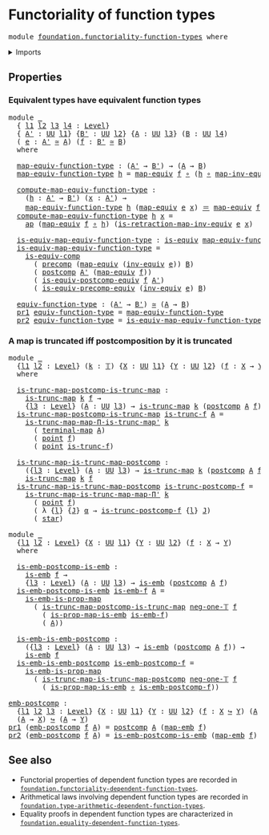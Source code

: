 # Functoriality of function types

<pre class="Agda"><a id="44" class="Keyword">module</a> <a id="51" href="foundation.functoriality-function-types.html" class="Module">foundation.functoriality-function-types</a> <a id="91" class="Keyword">where</a>
</pre>
<details><summary>Imports</summary>

<pre class="Agda"><a id="147" class="Keyword">open</a> <a id="152" class="Keyword">import</a> <a id="159" href="foundation.action-on-identifications-functions.html" class="Module">foundation.action-on-identifications-functions</a>
<a id="206" class="Keyword">open</a> <a id="211" class="Keyword">import</a> <a id="218" href="foundation.dependent-pair-types.html" class="Module">foundation.dependent-pair-types</a>
<a id="250" class="Keyword">open</a> <a id="255" class="Keyword">import</a> <a id="262" href="foundation.functoriality-dependent-function-types.html" class="Module">foundation.functoriality-dependent-function-types</a>
<a id="312" class="Keyword">open</a> <a id="317" class="Keyword">import</a> <a id="324" href="foundation.postcomposition-functions.html" class="Module">foundation.postcomposition-functions</a>
<a id="361" class="Keyword">open</a> <a id="366" class="Keyword">import</a> <a id="373" href="foundation.unit-type.html" class="Module">foundation.unit-type</a>
<a id="394" class="Keyword">open</a> <a id="399" class="Keyword">import</a> <a id="406" href="foundation.universal-property-equivalences.html" class="Module">foundation.universal-property-equivalences</a>
<a id="449" class="Keyword">open</a> <a id="454" class="Keyword">import</a> <a id="461" href="foundation.universe-levels.html" class="Module">foundation.universe-levels</a>

<a id="489" class="Keyword">open</a> <a id="494" class="Keyword">import</a> <a id="501" href="foundation-core.constant-maps.html" class="Module">foundation-core.constant-maps</a>
<a id="531" class="Keyword">open</a> <a id="536" class="Keyword">import</a> <a id="543" href="foundation-core.embeddings.html" class="Module">foundation-core.embeddings</a>
<a id="570" class="Keyword">open</a> <a id="575" class="Keyword">import</a> <a id="582" href="foundation-core.equivalences.html" class="Module">foundation-core.equivalences</a>
<a id="611" class="Keyword">open</a> <a id="616" class="Keyword">import</a> <a id="623" href="foundation-core.function-types.html" class="Module">foundation-core.function-types</a>
<a id="654" class="Keyword">open</a> <a id="659" class="Keyword">import</a> <a id="666" href="foundation-core.identity-types.html" class="Module">foundation-core.identity-types</a>
<a id="697" class="Keyword">open</a> <a id="702" class="Keyword">import</a> <a id="709" href="foundation-core.precomposition-functions.html" class="Module">foundation-core.precomposition-functions</a>
<a id="750" class="Keyword">open</a> <a id="755" class="Keyword">import</a> <a id="762" href="foundation-core.propositional-maps.html" class="Module">foundation-core.propositional-maps</a>
<a id="797" class="Keyword">open</a> <a id="802" class="Keyword">import</a> <a id="809" href="foundation-core.truncated-maps.html" class="Module">foundation-core.truncated-maps</a>
<a id="840" class="Keyword">open</a> <a id="845" class="Keyword">import</a> <a id="852" href="foundation-core.truncation-levels.html" class="Module">foundation-core.truncation-levels</a>
</pre>
</details>

## Properties

### Equivalent types have equivalent function types

<pre class="Agda"><a id="979" class="Keyword">module</a> <a id="986" href="foundation.functoriality-function-types.html#986" class="Module">_</a>
  <a id="990" class="Symbol">{</a> <a id="992" href="foundation.functoriality-function-types.html#992" class="Bound">l1</a> <a id="995" href="foundation.functoriality-function-types.html#995" class="Bound">l2</a> <a id="998" href="foundation.functoriality-function-types.html#998" class="Bound">l3</a> <a id="1001" href="foundation.functoriality-function-types.html#1001" class="Bound">l4</a> <a id="1004" class="Symbol">:</a> <a id="1006" href="Agda.Primitive.html#742" class="Postulate">Level</a><a id="1011" class="Symbol">}</a>
  <a id="1015" class="Symbol">{</a> <a id="1017" href="foundation.functoriality-function-types.html#1017" class="Bound">A&#39;</a> <a id="1020" class="Symbol">:</a> <a id="1022" href="Agda.Primitive.html#388" class="Primitive">UU</a> <a id="1025" href="foundation.functoriality-function-types.html#992" class="Bound">l1</a><a id="1027" class="Symbol">}</a> <a id="1029" class="Symbol">{</a><a id="1030" href="foundation.functoriality-function-types.html#1030" class="Bound">B&#39;</a> <a id="1033" class="Symbol">:</a> <a id="1035" href="Agda.Primitive.html#388" class="Primitive">UU</a> <a id="1038" href="foundation.functoriality-function-types.html#995" class="Bound">l2</a><a id="1040" class="Symbol">}</a> <a id="1042" class="Symbol">{</a><a id="1043" href="foundation.functoriality-function-types.html#1043" class="Bound">A</a> <a id="1045" class="Symbol">:</a> <a id="1047" href="Agda.Primitive.html#388" class="Primitive">UU</a> <a id="1050" href="foundation.functoriality-function-types.html#998" class="Bound">l3</a><a id="1052" class="Symbol">}</a> <a id="1054" class="Symbol">(</a><a id="1055" href="foundation.functoriality-function-types.html#1055" class="Bound">B</a> <a id="1057" class="Symbol">:</a> <a id="1059" href="Agda.Primitive.html#388" class="Primitive">UU</a> <a id="1062" href="foundation.functoriality-function-types.html#1001" class="Bound">l4</a><a id="1064" class="Symbol">)</a>
  <a id="1068" class="Symbol">(</a> <a id="1070" href="foundation.functoriality-function-types.html#1070" class="Bound">e</a> <a id="1072" class="Symbol">:</a> <a id="1074" href="foundation.functoriality-function-types.html#1017" class="Bound">A&#39;</a> <a id="1077" href="foundation-core.equivalences.html#2669" class="Function Operator">≃</a> <a id="1079" href="foundation.functoriality-function-types.html#1043" class="Bound">A</a><a id="1080" class="Symbol">)</a> <a id="1082" class="Symbol">(</a><a id="1083" href="foundation.functoriality-function-types.html#1083" class="Bound">f</a> <a id="1085" class="Symbol">:</a> <a id="1087" href="foundation.functoriality-function-types.html#1030" class="Bound">B&#39;</a> <a id="1090" href="foundation-core.equivalences.html#2669" class="Function Operator">≃</a> <a id="1092" href="foundation.functoriality-function-types.html#1055" class="Bound">B</a><a id="1093" class="Symbol">)</a>
  <a id="1097" class="Keyword">where</a>

  <a id="1106" href="foundation.functoriality-function-types.html#1106" class="Function">map-equiv-function-type</a> <a id="1130" class="Symbol">:</a> <a id="1132" class="Symbol">(</a><a id="1133" href="foundation.functoriality-function-types.html#1017" class="Bound">A&#39;</a> <a id="1136" class="Symbol">→</a> <a id="1138" href="foundation.functoriality-function-types.html#1030" class="Bound">B&#39;</a><a id="1140" class="Symbol">)</a> <a id="1142" class="Symbol">→</a> <a id="1144" class="Symbol">(</a><a id="1145" href="foundation.functoriality-function-types.html#1043" class="Bound">A</a> <a id="1147" class="Symbol">→</a> <a id="1149" href="foundation.functoriality-function-types.html#1055" class="Bound">B</a><a id="1150" class="Symbol">)</a>
  <a id="1154" href="foundation.functoriality-function-types.html#1106" class="Function">map-equiv-function-type</a> <a id="1178" href="foundation.functoriality-function-types.html#1178" class="Bound">h</a> <a id="1180" class="Symbol">=</a> <a id="1182" href="foundation-core.equivalences.html#2869" class="Function">map-equiv</a> <a id="1192" href="foundation.functoriality-function-types.html#1083" class="Bound">f</a> <a id="1194" href="foundation-core.function-types.html#455" class="Function Operator">∘</a> <a id="1196" class="Symbol">(</a><a id="1197" href="foundation.functoriality-function-types.html#1178" class="Bound">h</a> <a id="1199" href="foundation-core.function-types.html#455" class="Function Operator">∘</a> <a id="1201" href="foundation-core.equivalences.html#7679" class="Function">map-inv-equiv</a> <a id="1215" href="foundation.functoriality-function-types.html#1070" class="Bound">e</a><a id="1216" class="Symbol">)</a>

  <a id="1221" href="foundation.functoriality-function-types.html#1221" class="Function">compute-map-equiv-function-type</a> <a id="1253" class="Symbol">:</a>
    <a id="1259" class="Symbol">(</a><a id="1260" href="foundation.functoriality-function-types.html#1260" class="Bound">h</a> <a id="1262" class="Symbol">:</a> <a id="1264" href="foundation.functoriality-function-types.html#1017" class="Bound">A&#39;</a> <a id="1267" class="Symbol">→</a> <a id="1269" href="foundation.functoriality-function-types.html#1030" class="Bound">B&#39;</a><a id="1271" class="Symbol">)</a> <a id="1273" class="Symbol">(</a><a id="1274" href="foundation.functoriality-function-types.html#1274" class="Bound">x</a> <a id="1276" class="Symbol">:</a> <a id="1278" href="foundation.functoriality-function-types.html#1017" class="Bound">A&#39;</a><a id="1280" class="Symbol">)</a> <a id="1282" class="Symbol">→</a>
    <a id="1288" href="foundation.functoriality-function-types.html#1106" class="Function">map-equiv-function-type</a> <a id="1312" href="foundation.functoriality-function-types.html#1260" class="Bound">h</a> <a id="1314" class="Symbol">(</a><a id="1315" href="foundation-core.equivalences.html#2869" class="Function">map-equiv</a> <a id="1325" href="foundation.functoriality-function-types.html#1070" class="Bound">e</a> <a id="1327" href="foundation.functoriality-function-types.html#1274" class="Bound">x</a><a id="1328" class="Symbol">)</a> <a id="1330" href="foundation-core.identity-types.html#1953" class="Function Operator">＝</a> <a id="1332" href="foundation-core.equivalences.html#2869" class="Function">map-equiv</a> <a id="1342" href="foundation.functoriality-function-types.html#1083" class="Bound">f</a> <a id="1344" class="Symbol">(</a><a id="1345" href="foundation.functoriality-function-types.html#1260" class="Bound">h</a> <a id="1347" href="foundation.functoriality-function-types.html#1274" class="Bound">x</a><a id="1348" class="Symbol">)</a>
  <a id="1352" href="foundation.functoriality-function-types.html#1221" class="Function">compute-map-equiv-function-type</a> <a id="1384" href="foundation.functoriality-function-types.html#1384" class="Bound">h</a> <a id="1386" href="foundation.functoriality-function-types.html#1386" class="Bound">x</a> <a id="1388" class="Symbol">=</a>
    <a id="1394" href="foundation.action-on-identifications-functions.html#730" class="Function">ap</a> <a id="1397" class="Symbol">(</a><a id="1398" href="foundation-core.equivalences.html#2869" class="Function">map-equiv</a> <a id="1408" href="foundation.functoriality-function-types.html#1083" class="Bound">f</a> <a id="1410" href="foundation-core.function-types.html#455" class="Function Operator">∘</a> <a id="1412" href="foundation.functoriality-function-types.html#1384" class="Bound">h</a><a id="1413" class="Symbol">)</a> <a id="1415" class="Symbol">(</a><a id="1416" href="foundation-core.equivalences.html#7911" class="Function">is-retraction-map-inv-equiv</a> <a id="1444" href="foundation.functoriality-function-types.html#1070" class="Bound">e</a> <a id="1446" href="foundation.functoriality-function-types.html#1386" class="Bound">x</a><a id="1447" class="Symbol">)</a>

  <a id="1452" href="foundation.functoriality-function-types.html#1452" class="Function">is-equiv-map-equiv-function-type</a> <a id="1485" class="Symbol">:</a> <a id="1487" href="foundation-core.equivalences.html#1647" class="Function">is-equiv</a> <a id="1496" href="foundation.functoriality-function-types.html#1106" class="Function">map-equiv-function-type</a>
  <a id="1522" href="foundation.functoriality-function-types.html#1452" class="Function">is-equiv-map-equiv-function-type</a> <a id="1555" class="Symbol">=</a>
    <a id="1561" href="foundation-core.equivalences.html#12222" class="Function">is-equiv-comp</a>
      <a id="1581" class="Symbol">(</a> <a id="1583" href="foundation-core.precomposition-functions.html#582" class="Function">precomp</a> <a id="1591" class="Symbol">(</a><a id="1592" href="foundation-core.equivalences.html#2869" class="Function">map-equiv</a> <a id="1602" class="Symbol">(</a><a id="1603" href="foundation-core.equivalences.html#8468" class="Function">inv-equiv</a> <a id="1613" href="foundation.functoriality-function-types.html#1070" class="Bound">e</a><a id="1614" class="Symbol">))</a> <a id="1617" href="foundation.functoriality-function-types.html#1055" class="Bound">B</a><a id="1618" class="Symbol">)</a>
      <a id="1626" class="Symbol">(</a> <a id="1628" href="foundation-core.postcomposition-functions.html#589" class="Function">postcomp</a> <a id="1637" href="foundation.functoriality-function-types.html#1017" class="Bound">A&#39;</a> <a id="1640" class="Symbol">(</a><a id="1641" href="foundation-core.equivalences.html#2869" class="Function">map-equiv</a> <a id="1651" href="foundation.functoriality-function-types.html#1083" class="Bound">f</a><a id="1652" class="Symbol">))</a>
      <a id="1661" class="Symbol">(</a> <a id="1663" href="foundation.postcomposition-functions.html#5967" class="Function">is-equiv-postcomp-equiv</a> <a id="1687" href="foundation.functoriality-function-types.html#1083" class="Bound">f</a> <a id="1689" href="foundation.functoriality-function-types.html#1017" class="Bound">A&#39;</a><a id="1691" class="Symbol">)</a>
      <a id="1699" class="Symbol">(</a> <a id="1701" href="foundation.universal-property-equivalences.html#1849" class="Function">is-equiv-precomp-equiv</a> <a id="1724" class="Symbol">(</a><a id="1725" href="foundation-core.equivalences.html#8468" class="Function">inv-equiv</a> <a id="1735" href="foundation.functoriality-function-types.html#1070" class="Bound">e</a><a id="1736" class="Symbol">)</a> <a id="1738" href="foundation.functoriality-function-types.html#1055" class="Bound">B</a><a id="1739" class="Symbol">)</a>

  <a id="1744" href="foundation.functoriality-function-types.html#1744" class="Function">equiv-function-type</a> <a id="1764" class="Symbol">:</a> <a id="1766" class="Symbol">(</a><a id="1767" href="foundation.functoriality-function-types.html#1017" class="Bound">A&#39;</a> <a id="1770" class="Symbol">→</a> <a id="1772" href="foundation.functoriality-function-types.html#1030" class="Bound">B&#39;</a><a id="1774" class="Symbol">)</a> <a id="1776" href="foundation-core.equivalences.html#2669" class="Function Operator">≃</a> <a id="1778" class="Symbol">(</a><a id="1779" href="foundation.functoriality-function-types.html#1043" class="Bound">A</a> <a id="1781" class="Symbol">→</a> <a id="1783" href="foundation.functoriality-function-types.html#1055" class="Bound">B</a><a id="1784" class="Symbol">)</a>
  <a id="1788" href="foundation.dependent-pair-types.html#603" class="Field">pr1</a> <a id="1792" href="foundation.functoriality-function-types.html#1744" class="Function">equiv-function-type</a> <a id="1812" class="Symbol">=</a> <a id="1814" href="foundation.functoriality-function-types.html#1106" class="Function">map-equiv-function-type</a>
  <a id="1840" href="foundation.dependent-pair-types.html#615" class="Field">pr2</a> <a id="1844" href="foundation.functoriality-function-types.html#1744" class="Function">equiv-function-type</a> <a id="1864" class="Symbol">=</a> <a id="1866" href="foundation.functoriality-function-types.html#1452" class="Function">is-equiv-map-equiv-function-type</a>
</pre>
### A map is truncated iff postcomposition by it is truncated

<pre class="Agda"><a id="1975" class="Keyword">module</a> <a id="1982" href="foundation.functoriality-function-types.html#1982" class="Module">_</a>
  <a id="1986" class="Symbol">{</a><a id="1987" href="foundation.functoriality-function-types.html#1987" class="Bound">l1</a> <a id="1990" href="foundation.functoriality-function-types.html#1990" class="Bound">l2</a> <a id="1993" class="Symbol">:</a> <a id="1995" href="Agda.Primitive.html#742" class="Postulate">Level</a><a id="2000" class="Symbol">}</a> <a id="2002" class="Symbol">(</a><a id="2003" href="foundation.functoriality-function-types.html#2003" class="Bound">k</a> <a id="2005" class="Symbol">:</a> <a id="2007" href="foundation-core.truncation-levels.html#521" class="Datatype">𝕋</a><a id="2008" class="Symbol">)</a> <a id="2010" class="Symbol">{</a><a id="2011" href="foundation.functoriality-function-types.html#2011" class="Bound">X</a> <a id="2013" class="Symbol">:</a> <a id="2015" href="Agda.Primitive.html#388" class="Primitive">UU</a> <a id="2018" href="foundation.functoriality-function-types.html#1987" class="Bound">l1</a><a id="2020" class="Symbol">}</a> <a id="2022" class="Symbol">{</a><a id="2023" href="foundation.functoriality-function-types.html#2023" class="Bound">Y</a> <a id="2025" class="Symbol">:</a> <a id="2027" href="Agda.Primitive.html#388" class="Primitive">UU</a> <a id="2030" href="foundation.functoriality-function-types.html#1990" class="Bound">l2</a><a id="2032" class="Symbol">}</a> <a id="2034" class="Symbol">(</a><a id="2035" href="foundation.functoriality-function-types.html#2035" class="Bound">f</a> <a id="2037" class="Symbol">:</a> <a id="2039" href="foundation.functoriality-function-types.html#2011" class="Bound">X</a> <a id="2041" class="Symbol">→</a> <a id="2043" href="foundation.functoriality-function-types.html#2023" class="Bound">Y</a><a id="2044" class="Symbol">)</a>
  <a id="2048" class="Keyword">where</a>

  <a id="2057" href="foundation.functoriality-function-types.html#2057" class="Function">is-trunc-map-postcomp-is-trunc-map</a> <a id="2092" class="Symbol">:</a>
    <a id="2098" href="foundation-core.truncated-maps.html#925" class="Function">is-trunc-map</a> <a id="2111" href="foundation.functoriality-function-types.html#2003" class="Bound">k</a> <a id="2113" href="foundation.functoriality-function-types.html#2035" class="Bound">f</a> <a id="2115" class="Symbol">→</a>
    <a id="2121" class="Symbol">{</a><a id="2122" href="foundation.functoriality-function-types.html#2122" class="Bound">l3</a> <a id="2125" class="Symbol">:</a> <a id="2127" href="Agda.Primitive.html#742" class="Postulate">Level</a><a id="2132" class="Symbol">}</a> <a id="2134" class="Symbol">(</a><a id="2135" href="foundation.functoriality-function-types.html#2135" class="Bound">A</a> <a id="2137" class="Symbol">:</a> <a id="2139" href="Agda.Primitive.html#388" class="Primitive">UU</a> <a id="2142" href="foundation.functoriality-function-types.html#2122" class="Bound">l3</a><a id="2144" class="Symbol">)</a> <a id="2146" class="Symbol">→</a> <a id="2148" href="foundation-core.truncated-maps.html#925" class="Function">is-trunc-map</a> <a id="2161" href="foundation.functoriality-function-types.html#2003" class="Bound">k</a> <a id="2163" class="Symbol">(</a><a id="2164" href="foundation-core.postcomposition-functions.html#589" class="Function">postcomp</a> <a id="2173" href="foundation.functoriality-function-types.html#2135" class="Bound">A</a> <a id="2175" href="foundation.functoriality-function-types.html#2035" class="Bound">f</a><a id="2176" class="Symbol">)</a>
  <a id="2180" href="foundation.functoriality-function-types.html#2057" class="Function">is-trunc-map-postcomp-is-trunc-map</a> <a id="2215" href="foundation.functoriality-function-types.html#2215" class="Bound">is-trunc-f</a> <a id="2226" href="foundation.functoriality-function-types.html#2226" class="Bound">A</a> <a id="2228" class="Symbol">=</a>
    <a id="2234" href="foundation.functoriality-dependent-function-types.html#5810" class="Function">is-trunc-map-map-Π-is-trunc-map&#39;</a> <a id="2267" href="foundation.functoriality-function-types.html#2003" class="Bound">k</a>
      <a id="2275" class="Symbol">(</a> <a id="2277" href="foundation.unit-type.html#1085" class="Function">terminal-map</a> <a id="2290" href="foundation.functoriality-function-types.html#2226" class="Bound">A</a><a id="2291" class="Symbol">)</a>
      <a id="2299" class="Symbol">(</a> <a id="2301" href="foundation.unit-type.html#1243" class="Function">point</a> <a id="2307" href="foundation.functoriality-function-types.html#2035" class="Bound">f</a><a id="2308" class="Symbol">)</a>
      <a id="2316" class="Symbol">(</a> <a id="2318" href="foundation.unit-type.html#1243" class="Function">point</a> <a id="2324" href="foundation.functoriality-function-types.html#2215" class="Bound">is-trunc-f</a><a id="2334" class="Symbol">)</a>

  <a id="2339" href="foundation.functoriality-function-types.html#2339" class="Function">is-trunc-map-is-trunc-map-postcomp</a> <a id="2374" class="Symbol">:</a>
    <a id="2380" class="Symbol">({</a><a id="2382" href="foundation.functoriality-function-types.html#2382" class="Bound">l3</a> <a id="2385" class="Symbol">:</a> <a id="2387" href="Agda.Primitive.html#742" class="Postulate">Level</a><a id="2392" class="Symbol">}</a> <a id="2394" class="Symbol">(</a><a id="2395" href="foundation.functoriality-function-types.html#2395" class="Bound">A</a> <a id="2397" class="Symbol">:</a> <a id="2399" href="Agda.Primitive.html#388" class="Primitive">UU</a> <a id="2402" href="foundation.functoriality-function-types.html#2382" class="Bound">l3</a><a id="2404" class="Symbol">)</a> <a id="2406" class="Symbol">→</a> <a id="2408" href="foundation-core.truncated-maps.html#925" class="Function">is-trunc-map</a> <a id="2421" href="foundation.functoriality-function-types.html#2003" class="Bound">k</a> <a id="2423" class="Symbol">(</a><a id="2424" href="foundation-core.postcomposition-functions.html#589" class="Function">postcomp</a> <a id="2433" href="foundation.functoriality-function-types.html#2395" class="Bound">A</a> <a id="2435" href="foundation.functoriality-function-types.html#2035" class="Bound">f</a><a id="2436" class="Symbol">))</a> <a id="2439" class="Symbol">→</a>
    <a id="2445" href="foundation-core.truncated-maps.html#925" class="Function">is-trunc-map</a> <a id="2458" href="foundation.functoriality-function-types.html#2003" class="Bound">k</a> <a id="2460" href="foundation.functoriality-function-types.html#2035" class="Bound">f</a>
  <a id="2464" href="foundation.functoriality-function-types.html#2339" class="Function">is-trunc-map-is-trunc-map-postcomp</a> <a id="2499" href="foundation.functoriality-function-types.html#2499" class="Bound">is-trunc-postcomp-f</a> <a id="2519" class="Symbol">=</a>
    <a id="2525" href="foundation.functoriality-dependent-function-types.html#6229" class="Function">is-trunc-map-is-trunc-map-map-Π&#39;</a> <a id="2558" href="foundation.functoriality-function-types.html#2003" class="Bound">k</a>
      <a id="2566" class="Symbol">(</a> <a id="2568" href="foundation.unit-type.html#1243" class="Function">point</a> <a id="2574" href="foundation.functoriality-function-types.html#2035" class="Bound">f</a><a id="2575" class="Symbol">)</a>
      <a id="2583" class="Symbol">(</a> <a id="2585" class="Symbol">λ</a> <a id="2587" class="Symbol">{</a><a id="2588" href="foundation.functoriality-function-types.html#2588" class="Bound">l</a><a id="2589" class="Symbol">}</a> <a id="2591" class="Symbol">{</a><a id="2592" href="foundation.functoriality-function-types.html#2592" class="Bound">J</a><a id="2593" class="Symbol">}</a> <a id="2595" href="foundation.functoriality-function-types.html#2595" class="Bound">α</a> <a id="2597" class="Symbol">→</a> <a id="2599" href="foundation.functoriality-function-types.html#2499" class="Bound">is-trunc-postcomp-f</a> <a id="2619" class="Symbol">{</a><a id="2620" href="foundation.functoriality-function-types.html#2588" class="Bound">l</a><a id="2621" class="Symbol">}</a> <a id="2623" href="foundation.functoriality-function-types.html#2592" class="Bound">J</a><a id="2624" class="Symbol">)</a>
      <a id="2632" class="Symbol">(</a> <a id="2634" href="foundation.unit-type.html#811" class="InductiveConstructor">star</a><a id="2638" class="Symbol">)</a>

<a id="2641" class="Keyword">module</a> <a id="2648" href="foundation.functoriality-function-types.html#2648" class="Module">_</a>
  <a id="2652" class="Symbol">{</a><a id="2653" href="foundation.functoriality-function-types.html#2653" class="Bound">l1</a> <a id="2656" href="foundation.functoriality-function-types.html#2656" class="Bound">l2</a> <a id="2659" class="Symbol">:</a> <a id="2661" href="Agda.Primitive.html#742" class="Postulate">Level</a><a id="2666" class="Symbol">}</a> <a id="2668" class="Symbol">{</a><a id="2669" href="foundation.functoriality-function-types.html#2669" class="Bound">X</a> <a id="2671" class="Symbol">:</a> <a id="2673" href="Agda.Primitive.html#388" class="Primitive">UU</a> <a id="2676" href="foundation.functoriality-function-types.html#2653" class="Bound">l1</a><a id="2678" class="Symbol">}</a> <a id="2680" class="Symbol">{</a><a id="2681" href="foundation.functoriality-function-types.html#2681" class="Bound">Y</a> <a id="2683" class="Symbol">:</a> <a id="2685" href="Agda.Primitive.html#388" class="Primitive">UU</a> <a id="2688" href="foundation.functoriality-function-types.html#2656" class="Bound">l2</a><a id="2690" class="Symbol">}</a> <a id="2692" class="Symbol">(</a><a id="2693" href="foundation.functoriality-function-types.html#2693" class="Bound">f</a> <a id="2695" class="Symbol">:</a> <a id="2697" href="foundation.functoriality-function-types.html#2669" class="Bound">X</a> <a id="2699" class="Symbol">→</a> <a id="2701" href="foundation.functoriality-function-types.html#2681" class="Bound">Y</a><a id="2702" class="Symbol">)</a>
  <a id="2706" class="Keyword">where</a>

  <a id="2715" href="foundation.functoriality-function-types.html#2715" class="Function">is-emb-postcomp-is-emb</a> <a id="2738" class="Symbol">:</a>
    <a id="2744" href="foundation-core.embeddings.html#1086" class="Function">is-emb</a> <a id="2751" href="foundation.functoriality-function-types.html#2693" class="Bound">f</a> <a id="2753" class="Symbol">→</a>
    <a id="2759" class="Symbol">{</a><a id="2760" href="foundation.functoriality-function-types.html#2760" class="Bound">l3</a> <a id="2763" class="Symbol">:</a> <a id="2765" href="Agda.Primitive.html#742" class="Postulate">Level</a><a id="2770" class="Symbol">}</a> <a id="2772" class="Symbol">(</a><a id="2773" href="foundation.functoriality-function-types.html#2773" class="Bound">A</a> <a id="2775" class="Symbol">:</a> <a id="2777" href="Agda.Primitive.html#388" class="Primitive">UU</a> <a id="2780" href="foundation.functoriality-function-types.html#2760" class="Bound">l3</a><a id="2782" class="Symbol">)</a> <a id="2784" class="Symbol">→</a> <a id="2786" href="foundation-core.embeddings.html#1086" class="Function">is-emb</a> <a id="2793" class="Symbol">(</a><a id="2794" href="foundation-core.postcomposition-functions.html#589" class="Function">postcomp</a> <a id="2803" href="foundation.functoriality-function-types.html#2773" class="Bound">A</a> <a id="2805" href="foundation.functoriality-function-types.html#2693" class="Bound">f</a><a id="2806" class="Symbol">)</a>
  <a id="2810" href="foundation.functoriality-function-types.html#2715" class="Function">is-emb-postcomp-is-emb</a> <a id="2833" href="foundation.functoriality-function-types.html#2833" class="Bound">is-emb-f</a> <a id="2842" href="foundation.functoriality-function-types.html#2842" class="Bound">A</a> <a id="2844" class="Symbol">=</a>
    <a id="2850" href="foundation-core.propositional-maps.html#2081" class="Function">is-emb-is-prop-map</a>
      <a id="2875" class="Symbol">(</a> <a id="2877" href="foundation.functoriality-function-types.html#2057" class="Function">is-trunc-map-postcomp-is-trunc-map</a> <a id="2912" href="foundation-core.truncation-levels.html#628" class="Function">neg-one-𝕋</a> <a id="2922" href="foundation.functoriality-function-types.html#2693" class="Bound">f</a>
        <a id="2932" class="Symbol">(</a> <a id="2934" href="foundation-core.propositional-maps.html#2396" class="Function">is-prop-map-is-emb</a> <a id="2953" href="foundation.functoriality-function-types.html#2833" class="Bound">is-emb-f</a><a id="2961" class="Symbol">)</a>
        <a id="2971" class="Symbol">(</a> <a id="2973" href="foundation.functoriality-function-types.html#2842" class="Bound">A</a><a id="2974" class="Symbol">))</a>

  <a id="2980" href="foundation.functoriality-function-types.html#2980" class="Function">is-emb-is-emb-postcomp</a> <a id="3003" class="Symbol">:</a>
    <a id="3009" class="Symbol">({</a><a id="3011" href="foundation.functoriality-function-types.html#3011" class="Bound">l3</a> <a id="3014" class="Symbol">:</a> <a id="3016" href="Agda.Primitive.html#742" class="Postulate">Level</a><a id="3021" class="Symbol">}</a> <a id="3023" class="Symbol">(</a><a id="3024" href="foundation.functoriality-function-types.html#3024" class="Bound">A</a> <a id="3026" class="Symbol">:</a> <a id="3028" href="Agda.Primitive.html#388" class="Primitive">UU</a> <a id="3031" href="foundation.functoriality-function-types.html#3011" class="Bound">l3</a><a id="3033" class="Symbol">)</a> <a id="3035" class="Symbol">→</a> <a id="3037" href="foundation-core.embeddings.html#1086" class="Function">is-emb</a> <a id="3044" class="Symbol">(</a><a id="3045" href="foundation-core.postcomposition-functions.html#589" class="Function">postcomp</a> <a id="3054" href="foundation.functoriality-function-types.html#3024" class="Bound">A</a> <a id="3056" href="foundation.functoriality-function-types.html#2693" class="Bound">f</a><a id="3057" class="Symbol">))</a> <a id="3060" class="Symbol">→</a>
    <a id="3066" href="foundation-core.embeddings.html#1086" class="Function">is-emb</a> <a id="3073" href="foundation.functoriality-function-types.html#2693" class="Bound">f</a>
  <a id="3077" href="foundation.functoriality-function-types.html#2980" class="Function">is-emb-is-emb-postcomp</a> <a id="3100" href="foundation.functoriality-function-types.html#3100" class="Bound">is-emb-postcomp-f</a> <a id="3118" class="Symbol">=</a>
    <a id="3124" href="foundation-core.propositional-maps.html#2081" class="Function">is-emb-is-prop-map</a>
      <a id="3149" class="Symbol">(</a> <a id="3151" href="foundation.functoriality-function-types.html#2339" class="Function">is-trunc-map-is-trunc-map-postcomp</a> <a id="3186" href="foundation-core.truncation-levels.html#628" class="Function">neg-one-𝕋</a> <a id="3196" href="foundation.functoriality-function-types.html#2693" class="Bound">f</a>
        <a id="3206" class="Symbol">(</a> <a id="3208" href="foundation-core.propositional-maps.html#2396" class="Function">is-prop-map-is-emb</a> <a id="3227" href="foundation-core.function-types.html#455" class="Function Operator">∘</a> <a id="3229" href="foundation.functoriality-function-types.html#3100" class="Bound">is-emb-postcomp-f</a><a id="3246" class="Symbol">))</a>

<a id="emb-postcomp"></a><a id="3250" href="foundation.functoriality-function-types.html#3250" class="Function">emb-postcomp</a> <a id="3263" class="Symbol">:</a>
  <a id="3267" class="Symbol">{</a><a id="3268" href="foundation.functoriality-function-types.html#3268" class="Bound">l1</a> <a id="3271" href="foundation.functoriality-function-types.html#3271" class="Bound">l2</a> <a id="3274" href="foundation.functoriality-function-types.html#3274" class="Bound">l3</a> <a id="3277" class="Symbol">:</a> <a id="3279" href="Agda.Primitive.html#742" class="Postulate">Level</a><a id="3284" class="Symbol">}</a> <a id="3286" class="Symbol">{</a><a id="3287" href="foundation.functoriality-function-types.html#3287" class="Bound">X</a> <a id="3289" class="Symbol">:</a> <a id="3291" href="Agda.Primitive.html#388" class="Primitive">UU</a> <a id="3294" href="foundation.functoriality-function-types.html#3268" class="Bound">l1</a><a id="3296" class="Symbol">}</a> <a id="3298" class="Symbol">{</a><a id="3299" href="foundation.functoriality-function-types.html#3299" class="Bound">Y</a> <a id="3301" class="Symbol">:</a> <a id="3303" href="Agda.Primitive.html#388" class="Primitive">UU</a> <a id="3306" href="foundation.functoriality-function-types.html#3271" class="Bound">l2</a><a id="3308" class="Symbol">}</a> <a id="3310" class="Symbol">(</a><a id="3311" href="foundation.functoriality-function-types.html#3311" class="Bound">f</a> <a id="3313" class="Symbol">:</a> <a id="3315" href="foundation.functoriality-function-types.html#3287" class="Bound">X</a> <a id="3317" href="foundation-core.embeddings.html#1495" class="Function Operator">↪</a> <a id="3319" href="foundation.functoriality-function-types.html#3299" class="Bound">Y</a><a id="3320" class="Symbol">)</a> <a id="3322" class="Symbol">(</a><a id="3323" href="foundation.functoriality-function-types.html#3323" class="Bound">A</a> <a id="3325" class="Symbol">:</a> <a id="3327" href="Agda.Primitive.html#388" class="Primitive">UU</a> <a id="3330" href="foundation.functoriality-function-types.html#3274" class="Bound">l3</a><a id="3332" class="Symbol">)</a> <a id="3334" class="Symbol">→</a>
  <a id="3338" class="Symbol">(</a><a id="3339" href="foundation.functoriality-function-types.html#3323" class="Bound">A</a> <a id="3341" class="Symbol">→</a> <a id="3343" href="foundation.functoriality-function-types.html#3287" class="Bound">X</a><a id="3344" class="Symbol">)</a> <a id="3346" href="foundation-core.embeddings.html#1495" class="Function Operator">↪</a> <a id="3348" class="Symbol">(</a><a id="3349" href="foundation.functoriality-function-types.html#3323" class="Bound">A</a> <a id="3351" class="Symbol">→</a> <a id="3353" href="foundation.functoriality-function-types.html#3299" class="Bound">Y</a><a id="3354" class="Symbol">)</a>
<a id="3356" href="foundation.dependent-pair-types.html#603" class="Field">pr1</a> <a id="3360" class="Symbol">(</a><a id="3361" href="foundation.functoriality-function-types.html#3250" class="Function">emb-postcomp</a> <a id="3374" href="foundation.functoriality-function-types.html#3374" class="Bound">f</a> <a id="3376" href="foundation.functoriality-function-types.html#3376" class="Bound">A</a><a id="3377" class="Symbol">)</a> <a id="3379" class="Symbol">=</a> <a id="3381" href="foundation-core.postcomposition-functions.html#589" class="Function">postcomp</a> <a id="3390" href="foundation.functoriality-function-types.html#3376" class="Bound">A</a> <a id="3392" class="Symbol">(</a><a id="3393" href="foundation-core.embeddings.html#1638" class="Function">map-emb</a> <a id="3401" href="foundation.functoriality-function-types.html#3374" class="Bound">f</a><a id="3402" class="Symbol">)</a>
<a id="3404" href="foundation.dependent-pair-types.html#615" class="Field">pr2</a> <a id="3408" class="Symbol">(</a><a id="3409" href="foundation.functoriality-function-types.html#3250" class="Function">emb-postcomp</a> <a id="3422" href="foundation.functoriality-function-types.html#3422" class="Bound">f</a> <a id="3424" href="foundation.functoriality-function-types.html#3424" class="Bound">A</a><a id="3425" class="Symbol">)</a> <a id="3427" class="Symbol">=</a> <a id="3429" href="foundation.functoriality-function-types.html#2715" class="Function">is-emb-postcomp-is-emb</a> <a id="3452" class="Symbol">(</a><a id="3453" href="foundation-core.embeddings.html#1638" class="Function">map-emb</a> <a id="3461" href="foundation.functoriality-function-types.html#3422" class="Bound">f</a><a id="3462" class="Symbol">)</a> <a id="3464" class="Symbol">(</a><a id="3465" href="foundation-core.embeddings.html#1681" class="Function">is-emb-map-emb</a> <a id="3480" href="foundation.functoriality-function-types.html#3422" class="Bound">f</a><a id="3481" class="Symbol">)</a> <a id="3483" href="foundation.functoriality-function-types.html#3424" class="Bound">A</a>
</pre>
## See also

- Functorial properties of dependent function types are recorded in
  [`foundation.functoriality-dependent-function-types`](foundation.functoriality-dependent-function-types.md).
- Arithmetical laws involving dependent function types are recorded in
  [`foundation.type-arithmetic-dependent-function-types`](foundation.type-arithmetic-dependent-function-types.md).
- Equality proofs in dependent function types are characterized in
  [`foundation.equality-dependent-function-types`](foundation.equality-dependent-function-types.md).
